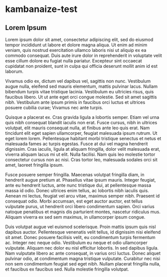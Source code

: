 # kambanaize-test

## Lorem Ipsum

Lorem ipsum dolor sit amet, consectetur adipiscing elit, sed do eiusmod tempor incididunt ut labore et dolore magna aliqua. Ut enim ad minim veniam, quis nostrud exercitation ullamco laboris nisi ut aliquip ex ea commodo consequat. Duis aute irure dolor in reprehenderit in voluptate velit esse cillum dolore eu fugiat nulla pariatur. Excepteur sint occaecat cupidatat non proident, sunt in culpa qui officia deserunt mollit anim id est laborum.

Vivamus odio ex, dictum vel dapibus vel, sagittis non nunc. Vestibulum augue nulla, eleifend sed mauris elementum, mattis pulvinar lacus. Nullam bibendum turpis vitae tristique lacinia. Vestibulum eu ultricies risus, quis faucibus libero. Ut ut ante eget orci congue molestie. Sed sit amet sagittis nibh. Vestibulum ante ipsum primis in faucibus orci luctus et ultrices posuere cubilia curae; Vivamus nec ante turpis.

Quisque a placerat ex. Cras gravida ligula a lobortis semper. Etiam vel urna quis nibh consequat blandit iaculis non erat. Fusce cursus, nibh in ultrices volutpat, elit mauris consequat nulla, at finibus ante leo quis erat. Nam tincidunt elit eget sapien ullamcorper, feugiat malesuada ipsum rutrum. Ut eget lorem lorem. Pellentesque habitant morbi tristique senectus et netus et malesuada fames ac turpis egestas. Fusce at dui vel magna hendrerit dignissim. Cras iaculis, ligula at aliquam fringilla, dolor velit malesuada erat, viverra aliquam lacus mi ut elit. Nulla facilisi. Nam quis leo molestie tortor consectetur cursus non ac nisi. Cras tortor leo, malesuada sodales orci sit amet, laoreet fringilla ipsum.

Fusce posuere semper fringilla. Maecenas volutpat fringilla diam, in hendrerit augue pretium at. Phasellus vitae ipsum mauris. Integer feugiat, ante eu hendrerit luctus, ante nunc tristique dui, at pellentesque massa massa id odio. Donec ultrices enim tellus, ac lobortis nibh iaculis quis. Aenean mi lectus, feugiat vel arcu vitae, maximus semper nibh. Praesent id consequat odio. Morbi accumsan, est eget auctor auctor, est tellus vulputate purus, ut hendrerit orci libero condimentum sapien. Orci varius natoque penatibus et magnis dis parturient montes, nascetur ridiculus mus. Aliquam viverra ex sed sem maximus, in ullamcorper ipsum congue.

Duis volutpat augue vel euismod scelerisque. Proin mattis ipsum quis nisl dapibus auctor. Pellentesque venenatis velit tellus, id dignissim nisi eleifend sit amet. Donec posuere facilisis velit, eu condimentum turpis fermentum ac. Integer nec neque odio. Vestibulum eu neque et odio ullamcorper vulputate. Aliquam nec dolor eu nisl efficitur lobortis. In sed dapibus ligula. Nam vulputate libero ac ante consequat, in varius orci luctus. Donec aliquet pulvinar odio, at condimentum magna tristique vulputate. Curabitur nec nisi non sem condimentum feugiat sed eget nibh. Nullam placerat fringilla nulla, et faucibus ex faucibus sed. Nulla molestie fringilla volutpat.